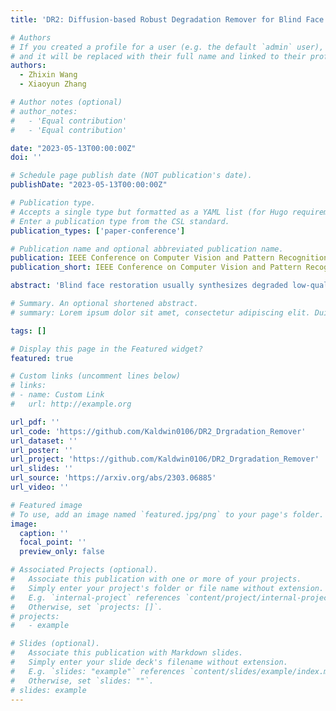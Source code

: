 ```yaml
---
title: 'DR2: Diffusion-based Robust Degradation Remover for Blind Face Restoration'

# Authors
# If you created a profile for a user (e.g. the default `admin` user), write the username (folder name) here
# and it will be replaced with their full name and linked to their profile.
authors:
  - Zhixin Wang
  - Xiaoyun Zhang

# Author notes (optional)
# author_notes:
#   - 'Equal contribution'
#   - 'Equal contribution'

date: "2023-05-13T00:00:00Z"
doi: ''

# Schedule page publish date (NOT publication's date).
publishDate: "2023-05-13T00:00:00Z"

# Publication type.
# Accepts a single type but formatted as a YAML list (for Hugo requirements).
# Enter a publication type from the CSL standard.
publication_types: ['paper-conference']

# Publication name and optional abbreviated publication name.
publication: IEEE Conference on Computer Vision and Pattern Recognition (CVPR), 2023
publication_short: IEEE Conference on Computer Vision and Pattern Recognition (CVPR), 2023

abstract: 'Blind face restoration usually synthesizes degraded low-quality data with a pre-defined degradation model for training, while more complex cases could happen in the real world. This gap between the assumed and actual degradation hurts the restoration performance where artifacts are often observed in the output. However, it is expensive and infeasible to include every type of degradation to cover real-world cases in the training data. To tackle this robustness issue, we propose Diffusion-based Robust Degradation Remover (DR2) to first transform the degraded image to a coarse but degradation-invariant prediction, then employ an enhancement module to restore the coarse prediction to a high-quality image. By leveraging a well-performing denoising diffusion probabilistic model, our DR2 diffuses input images to a noisy status where various types of degradation give way to Gaussian noise, and then captures semantic information through iterative denoising steps. As a result, DR2 is robust against common degradation (e.g. blur, resize, noise and compression) and compatible with different designs of enhancement modules. Experiments in various settings show that our framework outperforms state-of-the-art methods on heavily degraded synthetic and real-world datasets.'

# Summary. An optional shortened abstract.
# summary: Lorem ipsum dolor sit amet, consectetur adipiscing elit. Duis posuere tellus ac convallis placerat. Proin tincidunt magna sed ex sollicitudin condimentum.

tags: []

# Display this page in the Featured widget?
featured: true

# Custom links (uncomment lines below)
# links:
# - name: Custom Link
#   url: http://example.org

url_pdf: ''
url_code: 'https://github.com/Kaldwin0106/DR2_Drgradation_Remover'
url_dataset: ''
url_poster: ''
url_project: 'https://github.com/Kaldwin0106/DR2_Drgradation_Remover'
url_slides: ''
url_source: 'https://arxiv.org/abs/2303.06885'
url_video: ''

# Featured image
# To use, add an image named `featured.jpg/png` to your page's folder.
image:
  caption: ''
  focal_point: ''
  preview_only: false

# Associated Projects (optional).
#   Associate this publication with one or more of your projects.
#   Simply enter your project's folder or file name without extension.
#   E.g. `internal-project` references `content/project/internal-project/index.md`.
#   Otherwise, set `projects: []`.
# projects:
#   - example

# Slides (optional).
#   Associate this publication with Markdown slides.
#   Simply enter your slide deck's filename without extension.
#   E.g. `slides: "example"` references `content/slides/example/index.md`.
#   Otherwise, set `slides: ""`.
# slides: example
---
```


